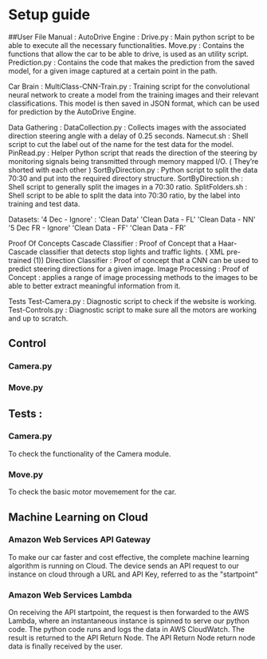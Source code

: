 # Setup guide

##User File Manual :
AutoDrive Engine :
Drive.py : Main python script to be able to execute all the necessary functionalities.
Move.py : Contains the functions that allow the car to be able to drive, is used as an utility script.
Prediction.py : Contains the code that makes the prediction from the saved model, for a given image captured at a certain point in the path.

Car Brain :
MultiClass-CNN-Train.py : Training script for the convolutional neural network to create a model from the training images and their relevant classifications. This model is then saved in JSON format, which can be used for prediction by the AutoDrive Engine.

Data Gathering :
DataCollection.py : Collects images with the associated direction steering angle with a delay of 0.25 seconds.
Namecut.sh : Shell script to cut the label out of the name for the test data for the model.
PinRead.py : Helper Python script that reads the direction of the steering by monitoring signals being transmitted through memory mapped I/O. ( They’re shorted with each other )
SortByDirection.py : Python script to split the data 70:30 and put into the required directory structure.
SortByDirection.sh : Shell script to generally split the images in a 70:30 ratio.
SplitFolders.sh : Shell script to be able to split the data into 70:30 ratio, by the label into training and test data.

Datasets:
'4 Dec - Ignore' :
'Clean Data'
'Clean Data - FL'
'Clean Data - NN'
'5 Dec FR - Ignore'
'Clean Data - FF'
'Clean Data - FR'

Proof Of Concepts
Cascade Classifier : Proof of Concept that a Haar-Cascade classifier that detects stop lights and traffic lights. ( XML pre-trained (1))
Direction Classifier : Proof of concept that a CNN can be used to predict steering directions for a given image.
Image Processing : Proof of Concept : applies a range of image processing methods to the images to be able to better extract meaningful information from it.

Tests
Test-Camera.py : Diagnostic script to check if the website is working.
Test-Controls.py : Diagnostic script to make sure all the motors are working and up to scratch.





## Control
### Camera.py

### Move.py


## Tests :
### Camera.py
To check the functionality of the Camera module.

### Move.py
To check the basic motor movemement for the car.

## Machine Learning on Cloud
### Amazon Web Services API Gateway
To make our car faster and cost effective, the complete machine learning algorithm is running on Cloud. The device sends an API request to our instance on cloud through a URL and API Key, referred to as the "startpoint"

### Amazon Web Services Lambda
On receiving the API startpoint, the request is then forwarded to the AWS Lambda, where an instantaneous instance is spinned to serve our python code. The python code runs and logs the data in AWS CloudWatch. The result is returned to the API Return Node. The API Return Node return node data is finally received by the user.

